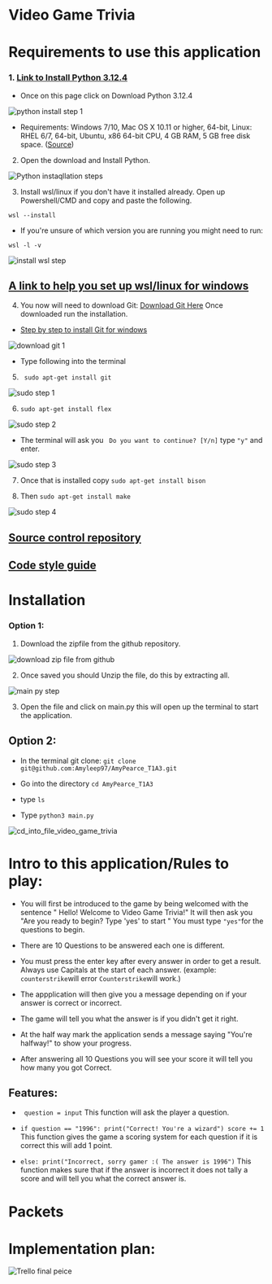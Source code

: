 # Video Game Trivia 

# Requirements to use this application 

### 1.  [Link to Install Python 3.12.4](https://www.python.org/downloads/)

- Once on this page click on Download Python 3.12.4

![python install step 1](https://github.com/Amyleep97/AmyPearce_T1A3/assets/168613540/491bce61-d6a3-45b4-b174-b575685614d9)

- Requirements:
Windows 7/10,
Mac OS X 10.11 or higher, 64-bit, Linux: RHEL 6/7, 64-bit, Ubuntu, x86 64-bit CPU, 4 GB RAM, 5 GB free disk space. 
([Source](https://support.enthought.com/hc/en-us/articles/204273874-Enthought-Python-Minimum-Hardware-Requirements))

2. Open the download and Install Python.

![Python instaqllation steps](https://github.com/Amyleep97/AmyPearce_T1A3/assets/168613540/51ba37c0-712c-4d17-a0da-5ed8dbb2b14e)

3. Install wsl/linux if you don't have it installed already. Open up Powershell/CMD and copy and paste the following.

``` wsl --install ```

- If you're unsure of which version you are running you might need to run:

``` wsl -l -v ``` 

![install wsl step](https://github.com/Amyleep97/AmyPearce_T1A3/assets/168613540/1ae75787-c8d5-43a0-86aa-ba20a39ce385)

## [A link to help you set up wsl/linux for windows](https://learn.microsoft.com/en-us/windows/wsl/install)


4. You now will need to download Git: [Download Git Here](https://git-scm.com/downloads) Once downloaded run the installation.

- [Step by step to install Git for windows](https://techdirectarchive.com/2020/05/23/how-to-clone-a-repository-and-install-software-from-github-using-the-terminal-for-windows-and-linux/) 

![download git 1](https://github.com/Amyleep97/AmyPearce_T1A3/assets/168613540/ae4810a4-3e86-4cb6-b8e9-9b67bf60ce81)

 - Type following into the terminal 
 5. ``` sudo apt-get install git```

 ![sudo step 1](https://github.com/Amyleep97/AmyPearce_T1A3/assets/168613540/c36dc706-c999-4285-96b9-02a468779470)


 6. ``` sudo apt-get install flex ```

![sudo step 2](https://github.com/Amyleep97/AmyPearce_T1A3/assets/168613540/b8c63fe0-8cea-43fe-9311-6979c97029f5)


- The terminal will ask you ``` Do you want to continue? [Y/n]``` type ```"y"``` and enter.

![sudo step 3](https://github.com/Amyleep97/AmyPearce_T1A3/assets/168613540/daf1d6c6-d63b-4b20-9e69-0fcb329bf76e)

7. Once that is installed copy ``` sudo apt-get install bison ```

8. Then ``` sudo apt-get install make ```

![sudo step 4](https://github.com/Amyleep97/AmyPearce_T1A3/assets/168613540/547eec67-6bd5-47e5-a36c-4b564c5b9e8d)


## [Source control repository](https://github.com/Amyleep97?tab=repositories)

## [Code style guide](https://www.cs.swarthmore.edu/~adanner/cs21/python_codestyle.php)

# Installation
 ### Option 1:

1. Download the zipfile from the github repository.

![download zip file from github](https://github.com/Amyleep97/AmyPearce_T1A3/assets/168613540/21f83559-fabe-46c5-b09d-1597d4751bfe)

2. Once saved you should Unzip the file, do this by extracting all. 


![main py step](https://github.com/Amyleep97/AmyPearce_T1A3/assets/168613540/577dc2f4-0e58-4fe2-8d25-f52c36c62f9e)

3. Open the file and click on main.py this will open up the terminal to start the application. 

## Option 2:

- In the terminal git clone: 
 ``` git clone git@github.com:Amyleep97/AmyPearce_T1A3.git ```
- Go into the directory
```cd AmyPearce_T1A3 ```

- type ``` ls ```

- Type ```python3 main.py ```

![cd_into_file_video_game_trivia](https://github.com/Amyleep97/AmyPearce_T1A3/assets/168613540/a5ef8693-5852-4096-8357-caf242e9ab13)


# Intro to this application/Rules to play:

-  You will first be introduced to the game by being welcomed with the sentence " Hello! Welcome to Video Game Trivia!" It will then ask you "Are you ready to begin? Type 'yes' to start " You must type ``` "yes" ```for the questions to begin.

- There are 10 Questions to be answered each one is different.

- You must press the enter key after every answer in order to get a result. Always use Capitals at the start of each answer. (example: ``` counterstrike ```will error ```Counterstrike```will work.)

- The appplication will then give you a message depending on if your answer is correct or incorrect. 

- The game will tell you what the answer is if you didn't get it right. 

- At the half way mark the application sends a message saying "You're halfway!" to show your progress.

- After answering all 10 Questions you will see your score it will tell you how many you got Correct.

## Features:

- ``` question = input``` This function will ask the player a question.

- ``` if question == "1996": print("Correct! You're a wizard") score += 1 ``` This function gives the game a scoring system for each question if it is correct this will add 1 point.

- ``` else: print("Incorrect, sorry gamer :( The answer is 1996") ``` This function makes sure that if the answer is incorrect it does not tally a score and will tell you what the correct answer is. 

# Packets


# Implementation plan:

![Trello final peice](https://github.com/Amyleep97/AmyPearce_T1A3/assets/168613540/95d129d7-c8e2-4ae0-9eb1-bdb83acdbd8b)
